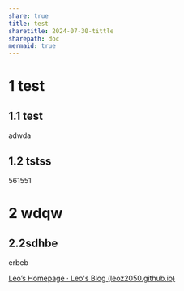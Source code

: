 ```yaml
---
share: true
title: test
sharetitle: 2024-07-30-tittle
sharepath: doc
mermaid: true
---
```



# 1 test


## 1.1 test

adwda

## 1.2 tstss

561551

# 2 wdqw

## 2.2sdhbe

erbeb

[Leo’s Homepage · Leo's Blog (leoz2050.github.io)](https://leoz2050.github.io/DigitalGarden/)
